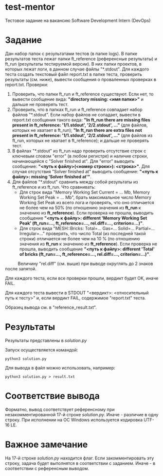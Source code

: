 # test-mentor
Тестовое задание на вакансию Software Development Intern (DevOps)

# Задание
Дан набор папок с результатами тестов (в папке logs).
В папке результатов теста лежат папки ft_reference (референсные результаты) и ft_run (результаты тестируемой версии). В них папки проектов, в которых лежат логи, в данном случае файлы "*.stdout".
Для каждого теста создать текстовый файл report.txt в папке теста, проверить результаты (см. ниже),
вывести сообщения о проваленных проверках в report.txt.
Проверки:

1. Проверить, что папки ft_run и ft_reference существуют. Если нет, то вывести сообщение вида: **"directory missing: <имя папки>"** и дальше не проверять тест.
2. Проверить, что в папках ft_run и ft_reference совпадает набор файлов "*.stdout". Если набор файлов не сопадает, вывести в report.txt сообщения такого вида: **"In ft_run there are missing files present in ft_reference: '1/1.stdout', '2/2.stdout', ..."** (для файлов, которых не хватает в ft_run); **"In ft_run there are extra files not present in ft_reference: '1/1.stdout', '2/2.stdout', ..."** (для файлов из ft_run, которых не хватает в ft_reference); и дальше не проверять тест.
3. В файлах "*.stdout" из ft_run надо проверить отсутствие строк с ключевым словом "error" (в любом регистре) и наличие строки, начинающейся с "Solver finished at". Для "error" выводить сообщение: **"<путь к файлу>(<номер строки>): <строка>"**. Для случая отсутствия "Solver finished at" выводить сообщение: **"<путь к файлу>: missing 'Solver finished at'"**.
4. Для файлов "*.stdout" сравнить между собой результаты из ft_reference и из ft_run. Что сравнивать:
   - Для строк вида "Memory Working Set Current = ... Mb, Memory Working Set Peak = ... Mb", брать максимальное число Memory Working Set Peak из всего лога и проверять, что оно отличается не более чем на 50% (по отношению значения из **ft_run** к значению из **ft_reference**). Если проверка не прошла, выводить сообщение **"<путь к файлу>: different 'Memory Working Set Peak' (ft_run=..., ft_reference=..., rel.diff=..., criterion=...)"**.
   - Для строк вида "MESH::Bricks: Total=... Gas=... Solid=... Partial=... Irregular=..." проверять, что число Total (из последней такой строки) отличается не более чем на 10 % (по отношению значения из **ft_run** к значению из **ft_reference**). Если проверка не прошла, выводить сообщение **"<путь к файлу>: different 'Total' of bricks (ft_run=..., ft_reference=..., rel.diff=..., criterion=...)"**.

&emsp;&emsp;&emsp;Величину "rel.diff" (см. выше) при выводе округлять до 2 знаков после запятой.

Для каждого теста, если все проверки прошли, вердикт будет OK, иначе FAIL.

Для каждого теста вывести в STDOUT "<вердикт>: <относительный путь к тесту>" и, если вердикт FAIL, содержимое "report.txt" теста.

Образец вывода см. в "reference_result.txt".


# Результаты
Результаты представлены в *solution.py*

Запуск осуществляется командой:
```console
python3 solution.py
```
Для вывода в файл можно использовать, например:
```console
python3 solution.py > result.txt
```

# Соответствие вывода
Форматно, вывод соответствует референсному при незакомментированной 17-й строке *solution.py*. Иначе - различие в одну строку.
При исполнении на ОС Windows используется кодировка UTF-16 LE.

# Важное замечание
На 17-й строке *solution.py* находится флаг. Если закомментировать эту строку, задача будет выполнятся в соответствии с заданием. Иначе - в соответствии с референсным выводом.
